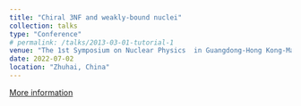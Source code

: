 ```yaml
---
title: "Chiral 3NF and weakly-bound nuclei"
collection: talks
type: "Conference"
# permalink: /talks/2013-03-01-tutorial-1
venue: "The 1st Symposium on Nuclear Physics  in Guangdong-Hong Kong-Macao Area, 2-6 July, Zhuhai, Guangdong" 
date: 2022-07-02
location: "Zhuhai, China"
---
```


[More information](https://indico.ihep.ac.cn/event/16967/)

<!-- This is a description of your tutorial, note the different field in type. This is a markdown files that can be all markdown-ified like any other post. Yay markdown! -->
